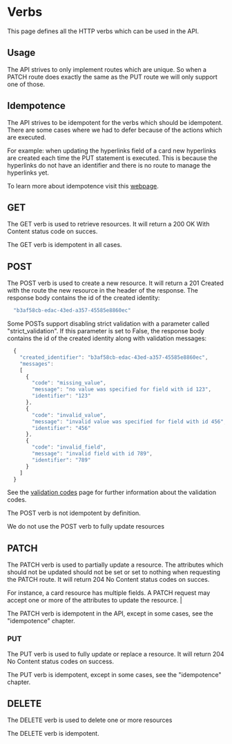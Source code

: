 ﻿# Verbs
This page defines all the HTTP verbs which can be used in the API.

## Usage 
The API strives to only implement routes which are unique. So when a PATCH route does exactly the same as the PUT route we will only support one of those.

## Idempotence
The API strives to be idempotent for the verbs which should be idempotent. There are some cases where we had to defer because of the actions which are executed. 

For example: when updating the hyperlinks field of a card new hyperlinks are created each time the PUT statement is executed. This is because the hyperlinks do not have an identifier and there is no route to manage the hyperlinks yet. 

To learn more about idempotence visit this [webpage][idempontency].

## GET
The GET verb is used to retrieve resources. It will return a 200 OK With Content status code on succes.

The GET verb is idempotent in all cases. 

## POST
The POST verb is used to create a new resource. It will return a 201 Created with the route the new resource in the header of the response. The response body contains the id of the created identity:
```javascript
  "b3af58cb-edac-43ed-a357-45585e8860ec"
```
Some POSTs support disabling strict validation with a parameter called "strict_validation". If this parameter is set to False, the response body contains the id of the created identity along with validation messages:
```javascript
  {
    "created_identifier": "b3af58cb-edac-43ed-a357-45585e8860ec",
    "messages": 
    [
      {
        "code": "missing_value",
        "message": "no value was specified for field with id 123",
        "identifier": "123"
      },
      {
        "code": "invalid_value",
        "message": "invalid value was specified for field with id 456",
        "identifier": "456"
      },
      {
        "code": "invalid_field",
        "message": "invalid field with id 789",
        "identifier": "789"
      }
    ]
  }
```
See the [validation codes][validationcodes] page for further information about the validation codes.

The POST verb is not idempotent by definition.

We do not use the POST verb to fully update resources

## PATCH
The PATCH verb is used to partially update a resource. The attributes which should not be updated should not be set or set to nothing when requesting the PATCH route. It will return 204 No Content status codes on succes.

For instance, a card resource has multiple fields. A PATCH request may accept one or more of the attributes to update the resource. |

The PATCH verb is idempotent in the API, except in some cases, see the "idempotence" chapter.

### PUT
The PUT verb is used to fully update or replace a resource. It will return 204 No Content status codes on success.

The PUT verb is idempotent, except in some cases, see the "idempotence" chapter.

## DELETE
The DELETE verb is used to delete one or more resources

The DELETE verb is idempotent.

[idempontency]:<http://www.restapitutorial.com/lessons/idempotency.html>
[validationcodes]: <ValidationCodes.md>
